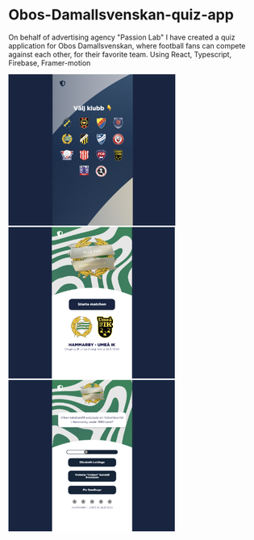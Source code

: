 # Obos-Damallsvenskan-quiz-app
On behalf of advertising agency "Passion Lab" I have created a quiz application for Obos Damallsvenskan, where football fans can compete against each other, for their favorite team. Using React, Typescript, Firebase, Framer-motion

<img src="./SS1.png" alt="screenshot" style="height:300px;"/>
<img src="./SS2.png" alt="screenshot" style="height:300px;"/>
<img src="./SS3.png" alt="screenshot" style="height:300px;"/>

